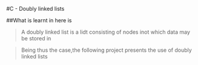 #C - Doubly linked lists


##What is learnt in here is 

>A doubly linked list is a lidt consisting of nodes inot which data may be stored in

>Being thus the case,the following project presents the use of doubly linked lists
